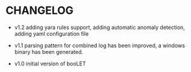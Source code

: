 CHANGELOG
===========================

* v1.2  adding yara rules support, adding automatic anomaly detection, adding yaml configuration file

* v1.1  parsing pattern for combined log has been improved, a windows binary has been generated.

* v1.0  initial version of booLET
